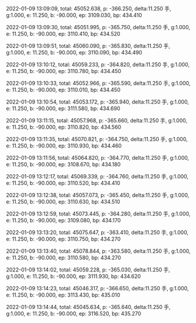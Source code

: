 2022-01-09 13:09:09, total: 45052.638, p: -366.250, delta:11.250 手, g:1.000, e: 11.250, b: -90.000, ep: 3109.030, bp: 434.410

2022-01-09 13:09:30, total: 45051.995, p: -365.750, delta:11.250 手, g:1.000, e: 11.250, b: -90.000, ep: 3110.410, bp: 434.520

2022-01-09 13:09:51, total: 45060.090, p: -365.830, delta:11.250 手, g:1.000, e: 11.250, b: -90.000, ep: 3110.090, bp: 434.490

2022-01-09 13:10:12, total: 45059.233, p: -364.820, delta:11.250 手, g:1.000, e: 11.250, b: -90.000, ep: 3110.780, bp: 434.450

2022-01-09 13:10:33, total: 45052.966, p: -365.590, delta:11.250 手, g:1.000, e: 11.250, b: -90.000, ep: 3110.010, bp: 434.450

2022-01-09 13:10:54, total: 45053.172, p: -365.940, delta:11.250 手, g:1.000, e: 11.250, b: -90.000, ep: 3111.580, bp: 434.690

2022-01-09 13:11:15, total: 45057.968, p: -365.660, delta:11.250 手, g:1.000, e: 11.250, b: -90.000, ep: 3110.820, bp: 434.560

2022-01-09 13:11:35, total: 45070.821, p: -364.750, delta:11.250 手, g:1.000, e: 11.250, b: -90.000, ep: 3110.930, bp: 434.460

2022-01-09 13:11:56, total: 45064.820, p: -364.770, delta:11.250 手, g:1.000, e: 11.250, b: -90.000, ep: 3108.670, bp: 434.180

2022-01-09 13:12:17, total: 45069.339, p: -364.760, delta:11.250 手, g:1.000, e: 11.250, b: -90.000, ep: 3110.520, bp: 434.410

2022-01-09 13:12:38, total: 45057.073, p: -365.450, delta:11.250 手, g:1.000, e: 11.250, b: -90.000, ep: 3110.630, bp: 434.510

2022-01-09 13:12:59, total: 45073.445, p: -364.280, delta:11.250 手, g:1.000, e: 11.250, b: -90.000, ep: 3109.080, bp: 434.170

2022-01-09 13:13:20, total: 45075.647, p: -363.410, delta:11.250 手, g:1.000, e: 11.250, b: -90.000, ep: 3110.750, bp: 434.270

2022-01-09 13:13:40, total: 45078.844, p: -363.580, delta:11.250 手, g:1.000, e: 11.250, b: -90.000, ep: 3110.580, bp: 434.270

2022-01-09 13:14:02, total: 45059.228, p: -365.030, delta:11.250 手, g:1.000, e: 11.250, b: -90.000, ep: 3111.930, bp: 434.620

2022-01-09 13:14:23, total: 45046.317, p: -366.650, delta:11.250 手, g:1.000, e: 11.250, b: -90.000, ep: 3113.430, bp: 435.010

2022-01-09 13:14:44, total: 45045.634, p: -365.640, delta:11.250 手, g:1.000, e: 11.250, b: -90.000, ep: 3116.520, bp: 435.270